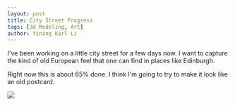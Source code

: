 ```yaml
---
layout: post
title: City Street Progress
tags: [3d Modeling, Art]
author: Yining Karl Li
---
```


I've been working on a little city street for a few days now. I want to capture the kind of old European feel that one can find in places like Edinburgh.

Right now this is about 65% done. I think I'm going to try to make it look like an old postcard.

[![]({{site.url}}/content/images/2010/Nov/testrender7_compositev2.jpg)]({{site.url}}/content/images/2010/Nov/testrender7_compositev2.jpg)
